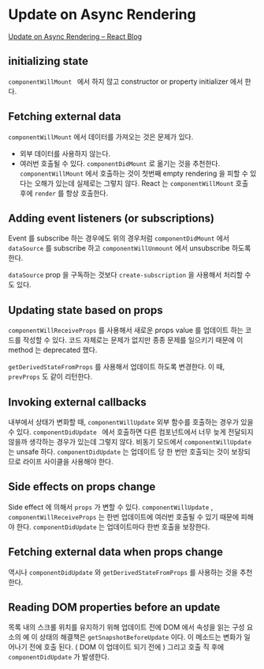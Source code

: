 # Update on Async Rendering
[Update on Async Rendering – React Blog](https://reactjs.org/blog/2018/03/27/update-on-async-rendering.html)


## initializing state
`componentWillMount ` 에서 하지 않고 constructor or property initializer 에서 한다.


## Fetching external data
`componentWillMount` 에서 데이터를 가져오는 것은 문제가 있다.
* 외부 데이터를 사용하지 않는다.
* 여러번 호출될 수 있다.
`componentDidMount` 로 옮기는 것을 추천한다.
`componentWillMount` 에서 호출하는 것이 첫번째 empty rendering 을 피할 수 있다는 오해가 있는데 실제로는 그렇지 않다. React 는 `componentWillMount` 호출 후에 `render` 를 항상 호출한다.


## Adding event listeners (or subscriptions)
Event 를 subscribe 하는 경우에도 위의 경우처럼
`componentDidMount` 에서 `dataSource` 를 subscribe 하고 `componentWillUnmount` 에서 unsubscribe 하도록 한다. 

`dataSource` prop 을 구독하는 것보다 `create-subscription` 을 사용해서 
처리할 수도 있다.


## Updating state based on props
`componentWillReceiveProps` 를 사용해서 새로운 props value 를 업데이트 하는 코드를 작성할 수 있다. 코드 자체로는 문제가 없지만 종종 문제를 일으키기 때문에 이 method 는 deprecated 했다.

`getDerivedStateFromProps` 를 사용해서 업데이트 하도록 변경한다. 이 때,
`prevProps` 도 같이 리턴한다.


## Invoking external callbacks
내부에서 상태가 변화할 때, `componentWillUpdate` 외부 함수를 호출하는 경우가 있을 수 있다. `componentDidUpdate `   에서 호출하면 다른 컴포넌트에서 너무 늦게 전달되지 않을까 생각하는 경우가 있는데 그렇지 않다. 
비동기 모드에서 `componentWillUpdate`  는 unsafe 하다. `componentDidUpdate` 는 업데이트 당 한 번만  호출되는 것이 보장되므로 라이프 사이클을 사용해야 한다.


## Side effects on props change
Side effect 에 의해서 `props` 가 변할 수 있다. `componentWillUpdate` ,
`componentWillReceiveProps` 는 한번 업데이트에 여러번 호출될 수 있기 때문에 피해야 한다. `componentDidUpdate` 는 업데이트마다 한번 호출을 보장한다.


## Fetching external data when props change
역시나 `componentDidUpdate` 와 `getDerivedStateFromProps` 를 사용하는 것을 추천한다.


## Reading DOM properties before an update
목록 내의 스크롤 위치를 유지하기 위해 업데이트 전에 DOM 에서 속성을 읽는 구성 요소의 예
이 상태의 해결책은 `getSnapshotBeforeUpdate` 이다. 이 메소드는 변화가 일어나기 전에 호출 된다. ( DOM 이 업데이트 되기 전에 ) 그리고 호출 직 후에 `componentDidUpdate` 가 발생한다.



